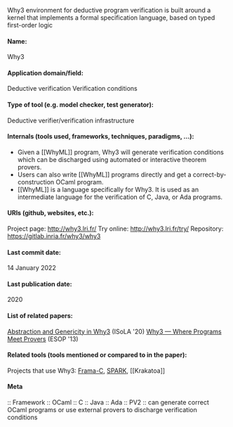 Why3 environment for deductive program verification is built around a kernel that implements a formal specification language, based on typed first-order logic

#### Name:
Why3

#### Application domain/field:
Deductive verification
Verification conditions

#### Type of tool (e.g. model checker, test generator):
Deductive verifier/verification infrastructure

#### Internals (tools used, frameworks, techniques, paradigms, ...):
- Given a [[WhyML]] program, Why3 will generate verification conditions which can be discharged using automated or interactive theorem provers.
- Users can also write [[WhyML]] programs directly and get a correct-by-construction OCaml program.
- [[WhyML]] is a language specifically for Why3. It is used as an intermediate language for the verification of C, Java, or Ada programs.

#### URIs (github, websites, etc.):
Project page: http://why3.lri.fr/
Try online: http://why3.lri.fr/try/
Repository: https://gitlab.inria.fr/why3/why3

#### Last commit date:
14 January 2022

#### Last publication date:
2020

#### List of related papers:
[Abstraction and Genericity in Why3](https://doi.org/10.1007/978-3-030-61362-4_7) (ISoLA '20)
[Why3 — Where Programs Meet Provers](https://doi.org/10.1007/978-3-642-37036-6_8) (ESOP '13)

#### Related tools (tools mentioned or compared to in the paper):
Projects that use Why3: [Frama-C](Frama-C.md), [SPARK](../SPARK.md), [[Krakatoa]]

#### Meta
:: Framework
:: OCaml
:: C
:: Java
:: Ada
:: PV2 :: can generate correct OCaml programs or use external provers to discharge verification conditions
